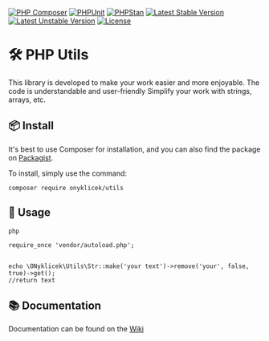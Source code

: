 [![PHP Composer](https://github.com/ONyklicek/Utils/actions/workflows/php.yml/badge.svg)](https://github.com/ONyklicek/Utils/actions/workflows/php.yml) [![PHPUnit](https://github.com/ONyklicek/Utils/actions/workflows/phpUnit.yml/badge.svg)](https://github.com/ONyklicek/Utils/actions/workflows/phpUnit.yml) [![PHPStan](https://github.com/ONyklicek/Utils/actions/workflows/phpStan.yml/badge.svg)](https://github.com/ONyklicek/Utils/actions/workflows/phpStan.yml) [![Latest Stable Version](http://poser.pugx.org/onyklicek/Utils/v)](https://packagist.org/packages/onyklicek/Utils) [![Latest Unstable Version](http://poser.pugx.org/onyklicek/Utils/v/unstable)](https://packagist.org/packages/onyklicek/Utils) [![License](http://poser.pugx.org/onyklicek/Utils/license)](https://packagist.org/packages/onyklicek/Utils)

<!--[![PHP Version Require](http://poser.pugx.org/onyklicek/Utils/require/php)](https://packagist.org/packages/onyklicek/Utils)-->

# 🛠️ PHP Utils


This library is developed to make your work easier and more enjoyable.
The code is understandable and user-friendly
Simplify your work with strings, arrays, etc.

## 📦 Install

It's best to use Composer for installation, and you can also find the package on [Packagist](https://packagist.org/packages/onyklicek/Utils).

To install, simply use the command:

```
composer require onyklicek/utils
```

## 📝 Usage

```
php

require_once 'vendor/autoload.php';


echo \ONyklicek\Utils\Str::make('your text')->remove('your', false, true)->get();
//return text

```

## 📚 Documentation

Documentation can be found on the [Wiki](https://github.com/ONyklicek/Utils/wiki)

